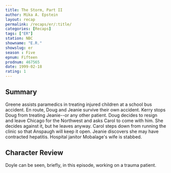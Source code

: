 ```yaml
---
title: The Storm, Part II
author: Mika A. Epstein
layout: recap
permalink: /recaps/er/:title/
categories: [Recaps]
tags: ["ER"]
station: NBC
showname: "E.R."
showslug: er
season : Five  
epnum: Fifteen  
prodnum: 467565    
date: 1999-02-18  
rating: 1 
---
```


## Summary  
  
Greene assists paramedics in treating injured children at a school bus accident. En route, Doug and Jeanie survive their own accident. Kerry stops Doug from treating Jeanie--or any other patient. Doug decides to resign and leave Chicago for the Northwest and asks Carol to come with him. She decides against it, but he leaves anyway. Carol steps down from running the clinic so that Anspaugh will keep it open. Jeanie discovers she may have contracted hepatitis. Hospital janitor Mobalage's wife is stabbed.

## Character Review  
  
Doyle can be seen, briefly, in this episode, working on a trauma patient.